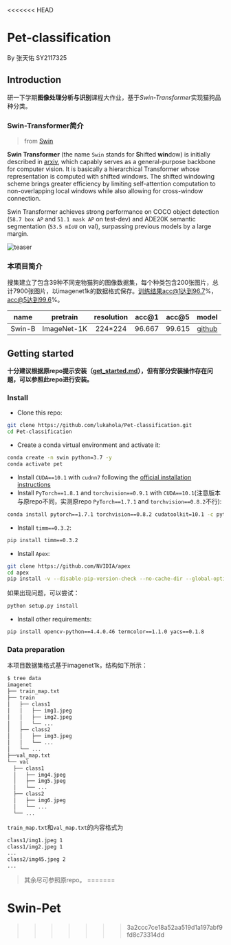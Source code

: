 <<<<<<< HEAD
# Pet-classification

By 张天佑 SY2117325

## Introduction

研一下学期**图像处理分析与识别**课程大作业，基于*Swin-Transformer*实现猫狗品种分类。

### Swin-Transformer简介

>from [Swin](https://github.com/microsoft/Swin-Transformer)

**Swin Transformer** (the name `Swin` stands for **S**hifted **win**dow) is initially described in [arxiv](https://arxiv.org/abs/2103.14030), which capably serves as a
general-purpose backbone for computer vision. It is basically a hierarchical Transformer whose representation is
computed with shifted windows. The shifted windowing scheme brings greater efficiency by limiting self-attention
computation to non-overlapping local windows while also allowing for cross-window connection.

Swin Transformer achieves strong performance on COCO object detection (`58.7 box AP` and `51.1 mask AP` on test-dev) and
ADE20K semantic segmentation (`53.5 mIoU` on val), surpassing previous models by a large margin.

![teaser](E:/Projects/Git/Swin-Pet/figures/teaser.png)

### 本项目简介

搜集建立了包含39种不同宠物猫狗的图像数据集，每个种类包含200张图片，总计7900张图片，以imagenet1k的数据格式保存。训练结果acc@1达到96.7%，acc@5达到99.6%。

|  name  |  pretrain   | resolution | acc@1  | acc@5  |                            model                             |
| :----: | :---------: | :--------: | :----: | :----: | :----------------------------------------------------------: |
| Swin-B | ImageNet-1K |  224*224   | 96.667 | 99.615 | [github](https://github.com/lukahola/Swin-Pet/raw/main/checkpoint/ckpt_epoch_260_39.pth) |

## Getting started

**十分建议根据原repo提示安装（[get_started.md](https://github.com/microsoft/Swin-Transformer/blob/main/get_started.md)），但有部分安装操作存在问题，可以参照此repo进行安装。**

### Install

- Clone this repo:

```bash
git clone https://github.com/lukahola/Pet-classification.git
cd Pet-classification
```

- Create a conda virtual environment and activate it:

```bash
conda create -n swin python=3.7 -y
conda activate pet
```

- Install `CUDA==10.1` with `cudnn7` following
  the [official installation instructions](https://docs.nvidia.com/cuda/cuda-installation-guide-linux/index.html)
- Install `PyTorch==1.8.1` and `torchvision==0.9.1` with `CUDA==10.1`(注意版本与原repo不同，实测原repo `PyTorch==1.7.1` and `torchvision==0.8.2`不行):

```bash
conda install pytorch==1.7.1 torchvision==0.8.2 cudatoolkit=10.1 -c pytorch
```

- Install `timm==0.3.2`:

```bash
pip install timm==0.3.2
```

- Install `Apex`:

```bash
git clone https://github.com/NVIDIA/apex
cd apex
pip install -v --disable-pip-version-check --no-cache-dir --global-option="--cpp_ext" --global-option="--cuda_ext" ./
```

如果出现问题，可以尝试：

```bash
python setup.py install
```

- Install other requirements:

```bash
pip install opencv-python==4.4.0.46 termcolor==1.1.0 yacs==0.1.8
```

### Data preparation

本项目数据集格式基于imagenet1k，结构如下所示：

  ```bash
$ tree data
imagenet
├── train_map.txt
├── train
│   ├── class1
│   │   ├── img1.jpeg
│   │   ├── img2.jpeg
│   │   └── ...
│   ├── class2
│   │   ├── img3.jpeg
│   │   └── ...
│   └── ...
├──val_map.txt
└── val
    ├── class1
    │   ├── img4.jpeg
    │   ├── img5.jpeg
    │   └── ...
    ├── class2
    │   ├── img6.jpeg
    │   └── ...
    └── ...
  ```

  `train_map.txt`和`val_map.txt`的内容格式为

  ```txt
class1/img1.jpeg 1
class1/img2.jpeg 1
...
class2/img45.jpeg 2
...
  ```

  >其余尽可参照原repo。
=======
# Swin-Pet
>>>>>>> 3a2ccc7ce18a52aa519d1a197abf9fd8c73314dd
